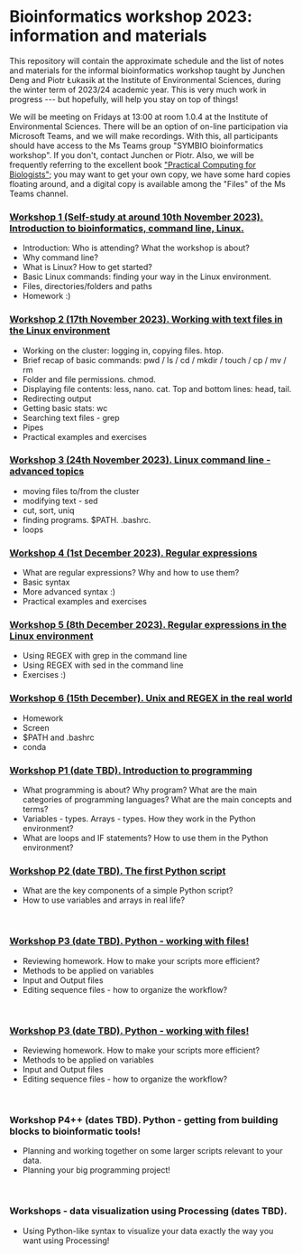 # Bioinformatics workshop 2023: information and materials
This repository will contain the approximate schedule and the list of notes and materials for the informal bioinformatics workshop taught by Junchen Deng and Piotr Łukasik at the Institute of Environmental Sciences, during the winter term of 2023/24 academic year. This is very much work in progress --- but hopefully, will help you stay on top of things!
&nbsp;  

We will be meeting on Fridays at 13:00 at room 1.0.4 at the Institute of Environmental Sciences. There will be an option of on-line participation via Microsoft Teams, and we will make recordings. With this, all participants should have access to the Ms Teams group "SYMBIO bioinformatics workshop". If you don't, contact Junchen or Piotr. Also, we will be frequently referring to the excellent book ["Practical Computing for Biologists"](https://practicalcomputing.org/); you may want to get your own copy, we have some hard copies floating around, and a digital copy is available among the "Files" of the Ms Teams channel.
&nbsp;  


### [Workshop 1 (Self-study at around 10th November 2023). Introduction to bioinformatics, command line, Linux.](Workshop1.md)
   * Introduction: Who is attending? What the workshop is about? 
   * Why command line?
   * What is Linux? How to get started?
   * Basic Linux commands: finding your way in the Linux environment.
   * Files, directories/folders and paths
   * Homework :)
&nbsp;  
  
### [Workshop 2 (17th November 2023). Working with text files in the Linux environment](Workshop2.md)
   * Working on the cluster: logging in, copying files. htop.
   * Brief recap of basic commands: pwd / ls / cd / mkdir / touch / cp / mv / rm
   * Folder and file permissions. chmod.
   * Displaying file contents: less, nano. cat. Top and bottom lines: head, tail.
   * Redirecting output
   * Getting basic stats: wc
   * Searching text files - grep
   * Pipes
   * Practical examples and exercises
&nbsp;  
  
### [Workshop 3 (24th November 2023). Linux command line - advanced topics](Workshop3.md)
   * moving files to/from the cluster
   * modifying text - sed
   * cut, sort, uniq
   * finding programs. $PATH. .bashrc.
   * loops
&nbsp;  
  
### [Workshop 4 (1st December 2023). Regular expressions](Workshop4.md)
   * What are regular expressions? Why and how to use them?
   * Basic syntax
   * More advanced syntax :)
   * Practical examples and exercises
&nbsp;  
  
### [Workshop 5 (8th December 2023). Regular expressions in the Linux environment](Workshop5.md)
   * Using REGEX with grep in the command line
   * Using REGEX with sed in the command line
   * Exercises :)
&nbsp;  
  
### [Workshop 6 (15th December). Unix and REGEX in the real world](Workshop6.md)
   * Homework
   * Screen
   * $PATH and .bashrc
   * conda
&nbsp;  
  
### [Workshop P1 (date TBD). Introduction to programming](WorkshopP1.md)
   * What programming is about? Why program? What are the main categories of programming languages? What are the main concepts and terms?  
   * Variables - types. Arrays - types. How they work in the Python environment?
   * What are loops and IF statements? How to use them in the Python environment?
&nbsp;  
  
### [Workshop P2 (date TBD). The first Python script](WorkshopP2.md)
   * What are the key components of a simple Python script?
   * How to use variables and arrays in real life?
  
&nbsp;  
  
### [Workshop P3 (date TBD). Python - working with files!](WorkshopP3.md)
   * Reviewing homework. How to make your scripts more efficient?
   * Methods to be applied on variables
   * Input and Output files
   * Editing sequence files - how to organize the workflow?
  
&nbsp; 
  
### [Workshop P3 (date TBD). Python - working with files!](WorkshopP3.md)
   * Reviewing homework. How to make your scripts more efficient?
   * Methods to be applied on variables
   * Input and Output files
   * Editing sequence files - how to organize the workflow?
  
&nbsp;  
  
### Workshop P4++ (dates TBD). Python - getting from building blocks to bioinformatic tools!
   * Planning and working together on some larger scripts relevant to your data.
   * Planning your big programming project!
  
&nbsp;  
  
### Workshops - data visualization using Processing (dates TBD).
   * Using Python-like syntax to visualize your data exactly the way you want using Processing!
  
&nbsp;  
    

